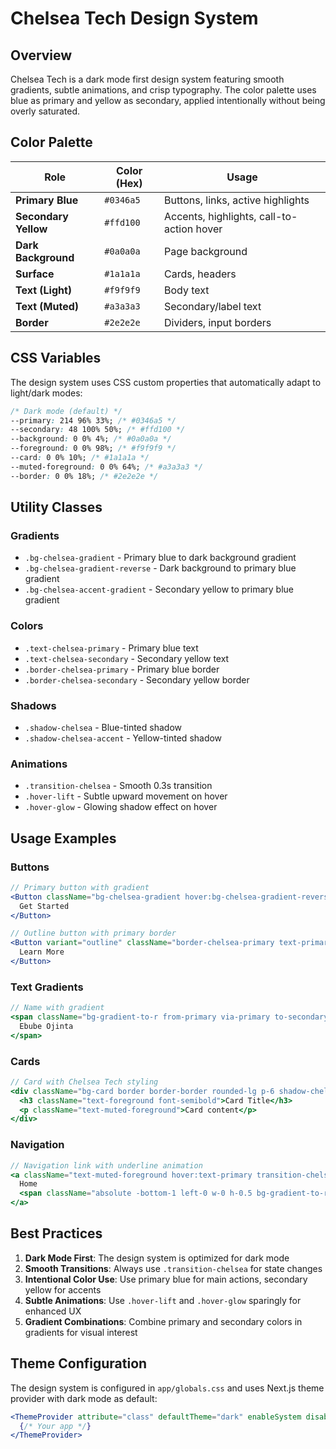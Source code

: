 # Chelsea Tech Design System

## Overview
Chelsea Tech is a dark mode first design system featuring smooth gradients, subtle animations, and crisp typography. The color palette uses blue as primary and yellow as secondary, applied intentionally without being overly saturated.

## Color Palette

| Role                 | Color (Hex) | Usage                                     |
| -------------------- | ----------- | ----------------------------------------- |
| **Primary Blue**     | `#0346a5`   | Buttons, links, active highlights         |
| **Secondary Yellow** | `#ffd100`   | Accents, highlights, call-to-action hover |
| **Dark Background**  | `#0a0a0a`   | Page background                           |
| **Surface**          | `#1a1a1a`   | Cards, headers                            |
| **Text (Light)**     | `#f9f9f9`   | Body text                                 |
| **Text (Muted)**     | `#a3a3a3`   | Secondary/label text                      |
| **Border**           | `#2e2e2e`   | Dividers, input borders                   |

## CSS Variables
The design system uses CSS custom properties that automatically adapt to light/dark modes:

```css
/* Dark mode (default) */
--primary: 214 96% 33%; /* #0346a5 */
--secondary: 48 100% 50%; /* #ffd100 */
--background: 0 0% 4%; /* #0a0a0a */
--foreground: 0 0% 98%; /* #f9f9f9 */
--card: 0 0% 10%; /* #1a1a1a */
--muted-foreground: 0 0% 64%; /* #a3a3a3 */
--border: 0 0% 18%; /* #2e2e2e */
```

## Utility Classes

### Gradients
- `.bg-chelsea-gradient` - Primary blue to dark background gradient
- `.bg-chelsea-gradient-reverse` - Dark background to primary blue gradient
- `.bg-chelsea-accent-gradient` - Secondary yellow to primary blue gradient

### Colors
- `.text-chelsea-primary` - Primary blue text
- `.text-chelsea-secondary` - Secondary yellow text
- `.border-chelsea-primary` - Primary blue border
- `.border-chelsea-secondary` - Secondary yellow border

### Shadows
- `.shadow-chelsea` - Blue-tinted shadow
- `.shadow-chelsea-accent` - Yellow-tinted shadow

### Animations
- `.transition-chelsea` - Smooth 0.3s transition
- `.hover-lift` - Subtle upward movement on hover
- `.hover-glow` - Glowing shadow effect on hover

## Usage Examples

### Buttons
```jsx
// Primary button with gradient
<Button className="bg-chelsea-gradient hover:bg-chelsea-gradient-reverse transition-chelsea hover-lift hover-glow">
  Get Started
</Button>

// Outline button with primary border
<Button variant="outline" className="border-chelsea-primary text-primary hover:bg-primary hover:text-primary-foreground transition-chelsea">
  Learn More
</Button>
```

### Text Gradients
```jsx
// Name with gradient
<span className="bg-gradient-to-r from-primary via-primary to-secondary bg-clip-text text-transparent">
  Ebube Ojinta
</span>
```

### Cards
```jsx
// Card with Chelsea Tech styling
<div className="bg-card border border-border rounded-lg p-6 shadow-chelsea hover:shadow-chelsea-accent transition-chelsea hover-lift">
  <h3 className="text-foreground font-semibold">Card Title</h3>
  <p className="text-muted-foreground">Card content</p>
</div>
```

### Navigation
```jsx
// Navigation link with underline animation
<a className="text-muted-foreground hover:text-primary transition-chelsea relative group">
  Home
  <span className="absolute -bottom-1 left-0 w-0 h-0.5 bg-gradient-to-r from-primary to-secondary transition-all duration-300 group-hover:w-full"></span>
</a>
```

## Best Practices

1. **Dark Mode First**: The design system is optimized for dark mode
2. **Smooth Transitions**: Always use `.transition-chelsea` for state changes
3. **Intentional Color Use**: Use primary blue for main actions, secondary yellow for accents
4. **Subtle Animations**: Use `.hover-lift` and `.hover-glow` sparingly for enhanced UX
5. **Gradient Combinations**: Combine primary and secondary colors in gradients for visual interest

## Theme Configuration
The design system is configured in `app/globals.css` and uses Next.js theme provider with dark mode as default:

```jsx
<ThemeProvider attribute="class" defaultTheme="dark" enableSystem disableTransitionOnChange>
  {/* Your app */}
</ThemeProvider>
``` 